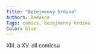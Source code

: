 ```yaml
---
Title: "Bezejmenný hrdina"
Authors: Redakce
Tags: comics, bezejmenný hrdina
Color: blue
---
```

XIII. a XV. díl comicsu
